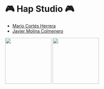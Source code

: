 # 🎮 Hap Studio 🎮
- [Mario Cortés Herrera](https://github.com/SimulationOfMario)
- [Javier Molina Colmenero](https://github.com/CreatorBeastGD)
<div align="left">
  <img src="https://avatars.githubusercontent.com/u/124881638" width="150">
  <img src="https://avatars.githubusercontent.com/u/124881215" width="150">
</div>
